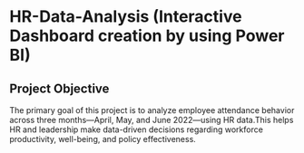 # HR-Data-Analysis (Interactive Dashboard creation by using Power BI)
## Project Objective
The primary goal of this project is to analyze employee attendance behavior across three months—April, May, and June 2022—using HR data.This helps HR and leadership make data-driven decisions regarding workforce productivity, well-being, and policy effectiveness.
